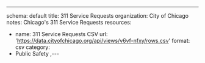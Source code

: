 ---
schema: default
title: 311 Service Requests 
organization: City of Chicago
notes: Chicago's 311 Service Requests
resources:
  - name: 311 Service Requests CSV
    url: 'https://data.cityofchicago.org/api/views/v6vf-nfxy/rows.csv'
    format: csv
category:
  - Public Safety
,---
